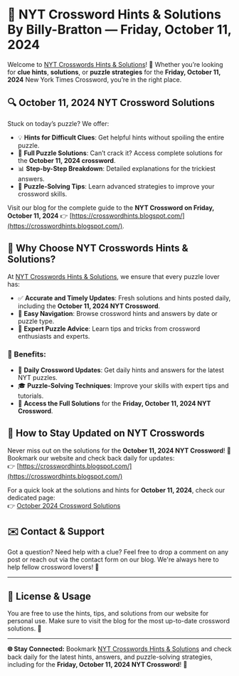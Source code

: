 
# 🧩 NYT Crossword Hints & Solutions By Billy-Bratton — Friday, October 11, 2024

Welcome to [NYT Crosswords Hints & Solutions](https://crosswordhints.blogspot.com/)! 🧠 Whether you’re looking for **clue hints**, **solutions**, or **puzzle strategies** for the **Friday, October 11, 2024** New York Times Crossword, you’re in the right place.

## 🔍 October 11, 2024 NYT Crossword Solutions

Stuck on today’s puzzle? We offer:

- 💡 **Hints for Difficult Clues**: Get helpful hints without spoiling the entire puzzle.
- 📝 **Full Puzzle Solutions**: Can’t crack it? Access complete solutions for the **October 11, 2024 crossword**.
- 📊 **Step-by-Step Breakdown**: Detailed explanations for the trickiest answers.
- 🚀 **Puzzle-Solving Tips**: Learn advanced strategies to improve your crossword skills.

Visit our blog for the complete guide to the **NYT Crossword on Friday, October 11, 2024** 👉 [https://crosswordhints.blogspot.com/](https://crosswordhints.blogspot.com/).

## 🌟 Why Choose NYT Crosswords Hints & Solutions?

At [NYT Crosswords Hints & Solutions](https://crosswordhints.blogspot.com/), we ensure that every puzzle lover has:

- ✅ **Accurate and Timely Updates**: Fresh solutions and hints posted daily, including the **October 11, 2024 NYT Crossword**.
- 🧭 **Easy Navigation**: Browse crossword hints and answers by date or puzzle type.
- 💼 **Expert Puzzle Advice**: Learn tips and tricks from crossword enthusiasts and experts.

### 🎯 Benefits:
- 🔔 **Daily Crossword Updates**: Get daily hints and answers for the latest NYT puzzles.
- 🎓 **Puzzle-Solving Techniques**: Improve your skills with expert tips and tutorials.
- 📅 **Access the Full Solutions** for the **Friday, October 11, 2024 NYT Crossword**.

## 📅 How to Stay Updated on NYT Crosswords

Never miss out on the solutions for the **October 11, 2024 NYT Crossword**! 📢 Bookmark our website and check back daily for updates:  
👉 [https://crosswordhints.blogspot.com/](https://crosswordhints.blogspot.com/)

For a quick look at the solutions and hints for **October 11, 2024**, check our dedicated page:  
👉 [October 2024 Crossword Solutions](https://crosswordhints.blogspot.com/)

## ✉️ Contact & Support

Got a question? Need help with a clue? Feel free to drop a comment on any post or reach out via the contact form on our blog. We're always here to help fellow crossword lovers! 📨

---

## 📜 License & Usage

You are free to use the hints, tips, and solutions from our website for personal use. Make sure to visit the blog for the most up-to-date crossword solutions. 🔗

---

**🌐 Stay Connected:**
Bookmark [NYT Crosswords Hints & Solutions](https://crosswordhints.blogspot.com/) and check back daily for the latest hints, answers, and puzzle-solving strategies, including for the **Friday, October 11, 2024 NYT Crossword**! 🧩


